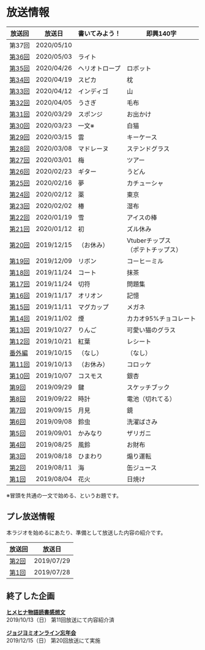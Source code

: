 # 放送情報

|放送回|放送日|書いてみよう！|即興140字|
|---|---|---|---|
|第37回|2020/05/10|||
|[第36回](/castlog/castlog36.md)|2020/05/03|ライト||
|[第35回](/castlog/castlog35.md)|2020/04/26|ヘリオトロープ|ロボット|
|[第34回](/castlog/castlog34.md)|2020/04/19|スピカ|枕|
|[第33回](/castlog/castlog33.md)|2020/04/12|インディゴ|山|
|[第32回](/castlog/castlog32.md)|2020/04/05|うさぎ|毛布|
|[第31回](/castlog/castlog31.md)|2020/03/29|スポンジ|お出かけ|
|[第30回](/castlog/castlog30.md)|2020/03/23|一文※|白猫|
|[第29回](/castlog/castlog29.md)|2020/03/15|雲|キーケース|
|[第28回](/castlog/castlog28.md)|2020/03/08|マドレーヌ|ステンドグラス|
|[第27回](/castlog/castlog27.md)|2020/03/01|梅|ツアー|
|[第26回](/castlog/castlog26.md)|2020/02/23|ギター|うどん|
|[第25回](/castlog/castlog25.md)|2020/02/16|夢|カチューシャ|
|[第24回](/castlog/castlog24.md)|2020/02/12|薬|東京|
|[第23回](/castlog/castlog23.md)|2020/02/02|椿|湿布|
|[第22回](/castlog/castlog22.md)|2020/01/19|雪|アイスの棒|
|[第21回](/castlog/castlog21.md)|2020/01/12 |初|ズル休み|
|[第20回](https://twitcasting.tv/hmhnstory_radio/movie/583090536)|2019/12/15|（お休み）|Vtuberチップス<br>（ポテトチップス）|
|[第19回](/castlog/castlog19.md)|2019/12/09|リボン|コーヒーミル|
|[第18回](/castlog/castlog18.md)|2019/11/24|コート|抹茶|
|[第17回](/castlog/castlog17.md)|2019/11/24|切符|問題集|
|[第16回](/castlog/castlog16.md)|2019/11/17|オリオン|記憶|
|[第15回](/castlog/castlog15.md)|2019/11/11|マグカップ|メガネ|
|[第14回](/castlog/castlog14.md)|2019/11/02|煙|カカオ95%チョコレート|
|[第13回](/castlog/castlog13.md)|2019/10/27|りんご|可愛い猫のグラス|
|[第12回](/castlog/castlog12.md)|2019/10/21|紅葉|レシート|
|[番外編](/castlog/castlogex01.md)|2019/10/15|（なし）|（なし）|
|[第11回](/castlog/castlog11.md)|2019/10/13|（お休み）|コロッケ|
|[第10回](/castlog/castlog10.md)|2019/10/07|コスモス|銀杏|
|[第9回](/castlog/castlog09.md)|2019/09/29|鍵|スケッチブック|
|[第8回](/castlog/castlog08.md)|2019/09/22|時計|電池（切れてる）|
|[第7回](/castlog/castlog07.md)|2019/09/15|月見|鏡|
|[第6回](/castlog/castlog06.md)|2019/09/08|鈴虫|洗濯ばさみ|
|[第5回](/castlog/castlog05.md)|2019/09/01|かみなり|ザリガニ|
|[第4回](/castlog/castlog04.md)|2019/08/25|風鈴|お財布|
|[第3回](/castlog/castlog03.md)|2019/08/18|ひまわり|煽り運転|
|[第2回](/castlog/castlog02.md)|2019/08/11|海|缶ジュース|
|[第1回](/castlog/castlog01.md)|2019/08/04|花火|日焼け|

※冒頭を共通の一文で始める、というお題です。

## プレ放送情報
本ラジオを始めるにあたり、準備として放送した内容の紹介です。  

|放送回|放送日|
|---|---|
|[第2回](/castlog/castlogpre02.md)|2019/07/29|
|[第1回](/castlog/castlogpre01.md)|2019/07/28|

## 終了した企画

**[ヒメヒナ物語読書感想文](./kansou.md)**  
2019/10/13（日） 第11回放送にて内容紹介済

**[ジョジヨミオンライン忘年会](./bounen_2019.md)**  
2019/12/15（日） 第20回放送にて実施
